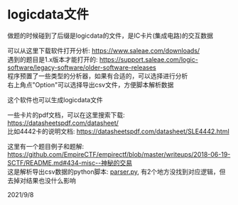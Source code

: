 # logicdata文件

做题的时候碰到了后缀是logicdata的文件，是IC卡片(集成电路)的交互数据  

可以从这里下载软件打开分析: https://www.saleae.com/downloads/  
遇到的题目是1.x版本才能打开的: https://support.saleae.com/logic-software/legacy-software/older-software-releases  
程序预置了一些类型的分析器，如果有合适的，可以选择进行分析  
右上角点"Option"可以选择导出csv文件，方便脚本解析数据  

这个软件也可以生成logicdata文件  

一些卡片的pdf文档，可以在这里搜索下载: https://datasheetspdf.com/datasheet/  
比如4442卡的说明文档: https://datasheetspdf.com/datasheet/SLE4442.html  

这里有一个题目例子和题解: https://github.com/EmpireCTF/empirectf/blob/master/writeups/2018-06-19-SCTF/README.md#434-misc--神秘的交易  
这是解析导出csv数据的python脚本: [parser.py](files/parser.py), 有2个地方没找到对应逻辑，但去掉对结果也没什么影响  


2021/9/8  
